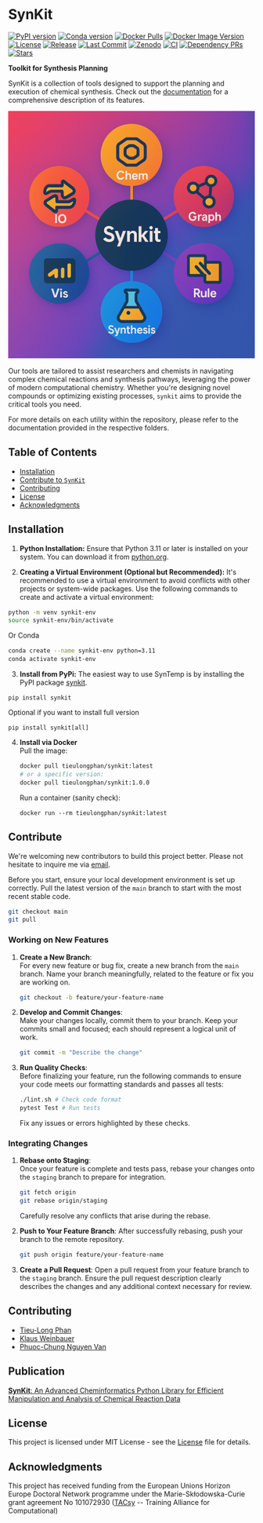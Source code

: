 # SynKit
[![PyPI version](https://img.shields.io/pypi/v/synkit.svg)](https://pypi.org/project/synkit/)
[![Conda version](https://img.shields.io/conda/vn/tieulongphan/synkit.svg)](https://anaconda.org/tieulongphan/synkit)
[![Docker Pulls](https://img.shields.io/docker/pulls/tieulongphan/synkit.svg)](https://hub.docker.com/r/tieulongphan/synkit)
[![Docker Image Version](https://img.shields.io/docker/v/tieulongphan/synkit/latest?label=container)](https://hub.docker.com/r/tieulongphan/synkit)
[![License](https://img.shields.io/github/license/tieulongphan/synkit.svg)](https://github.com/tieulongphan/synkit/blob/main/LICENSE)
[![Release](https://img.shields.io/github/v/release/tieulongphan/synkit.svg)](https://github.com/tieulongphan/synkit/releases)
[![Last Commit](https://img.shields.io/github/last-commit/tieulongphan/synkit.svg)](https://github.com/tieulongphan/synkit/commits)
[![Zenodo](https://zenodo.org/badge/DOI/10.5281/zenodo.15269901.svg)](https://doi.org/10.5281/zenodo.15269901)
[![CI](https://github.com/tieulongphan/synkit/actions/workflows/test-and-lint.yml/badge.svg?branch=main)](https://github.com/tieulongphan/synkit/actions/workflows/test-and-lint.yml)
[![Dependency PRs](https://img.shields.io/github/issues-pr-raw/tieulongphan/synkit?label=dependency%20PRs)](https://github.com/tieulongphan/synkit/pulls?q=is%3Apr+label%3Adependencies)
[![Stars](https://img.shields.io/github/stars/tieulongphan/synkit.svg?style=social&label=Star)](https://github.com/tieulongphan/synkit/stargazers)

**Toolkit for Synthesis Planning**

SynKit is a collection of tools designed to support the planning and execution of chemical synthesis. Check out the [documentation](https://tieulongphan.github.io/SynKit/) for a comprehensive description of its features.

![SynKit](https://raw.githubusercontent.com/TieuLongPhan/SynKit/main/Data/Figure/synkit.png)

Our tools are tailored to assist researchers and chemists in navigating complex chemical reactions and synthesis pathways, leveraging the power of modern computational chemistry. Whether you're designing novel compounds or optimizing existing processes, ``synkit`` aims to provide the critical tools you need.

For more details on each utility within the repository, please refer to the documentation provided in the respective folders.

## Table of Contents
- [Installation](#installation)
- [Contribute to `SynKit`](#contribute)
- [Contributing](#contributing)
- [License](#license)
- [Acknowledgments](#acknowledgments)

## Installation

1. **Python Installation:**
  Ensure that Python 3.11 or later is installed on your system. You can download it from [python.org](https://www.python.org/downloads/).

2. **Creating a Virtual Environment (Optional but Recommended):**
  It's recommended to use a virtual environment to avoid conflicts with other projects or system-wide packages. Use the following commands to create and activate a virtual environment:

  ```bash
  python -m venv synkit-env
  source synkit-env/bin/activate  
  ```
  Or Conda

  ```bash
  conda create --name synkit-env python=3.11
  conda activate synkit-env
  ```

3. **Install from PyPi:**
  The easiest way to use SynTemp is by installing the PyPI package 
  [synkit](https://pypi.org/project/synkit/).

  ```
  pip install synkit
  ```
  Optional if you want to install full version
  ```
  pip install synkit[all]
  ```

4. **Install via Docker**  
   Pull the image: 

   ```bash
   docker pull tieulongphan/synkit:latest
   # or a specific version:
   docker pull tieulongphan/synkit:1.0.0
   ```
   Run a container (sanity check):
   ```
   docker run --rm tieulongphan/synkit:latest
   ```

## Contribute

We're welcoming new contributors to build this project better. Please not hesitate to inquire me via [email](tieu@bioinf.uni-leipzig.de).

Before you start, ensure your local development environment is set up correctly. Pull the latest version of the `main` branch to start with the most recent stable code.

```bash
git checkout main
git pull
```

### Working on New Features

1. **Create a New Branch**:  
   For every new feature or bug fix, create a new branch from the `main` branch. Name your branch meaningfully, related to the feature or fix you are working on.

   ```bash
   git checkout -b feature/your-feature-name
   ```

2. **Develop and Commit Changes**:  
   Make your changes locally, commit them to your branch. Keep your commits small and focused; each should represent a logical unit of work.

   ```bash
   git commit -m "Describe the change"
   ```

3. **Run Quality Checks**:  
   Before finalizing your feature, run the following commands to ensure your code meets our formatting standards and passes all tests:

   ```bash
   ./lint.sh # Check code format
   pytest Test # Run tests
   ```

   Fix any issues or errors highlighted by these checks.

### Integrating Changes

1. **Rebase onto Staging**:  
   Once your feature is complete and tests pass, rebase your changes onto the `staging` branch to prepare for integration.

   ```bash
   git fetch origin
   git rebase origin/staging
   ```

   Carefully resolve any conflicts that arise during the rebase.

2. **Push to Your Feature Branch**:
   After successfully rebasing, push your branch to the remote repository.

   ```bash
   git push origin feature/your-feature-name
   ```

3. **Create a Pull Request**:
   Open a pull request from your feature branch to the `staging` branch. Ensure the pull request description clearly describes the changes and any additional context necessary for review.

## Contributing
- [Tieu-Long Phan](https://tieulongphan.github.io/)
- [Klaus Weinbauer](https://github.com/klausweinbauer)
- [Phuoc-Chung Nguyen Van](https://github.com/phuocchung123)

## Publication

[**SynKit**: An Advanced Cheminformatics Python Library for Efficient Manipulation and Analysis of Chemical Reaction Data]()


## License

This project is licensed under MIT License - see the [License](LICENSE) file for details.

## Acknowledgments

This project has received funding from the European Unions Horizon Europe Doctoral Network programme under the Marie-Skłodowska-Curie grant agreement No 101072930 ([TACsy](https://tacsy.eu/) -- Training Alliance for Computational)
